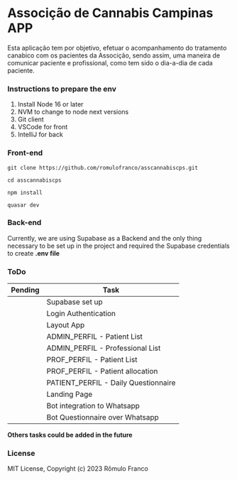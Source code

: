 # Associção de Cannabis Campinas APP

Esta aplicação tem por objetivo, efetuar o acompanhamento do tratamento canabico com os pacientes da Associção, sendo assim, uma maneira de comunicar paciente e profissional, como tem sido o dia-a-dia de cada paciente.

### Instructions to prepare the env

1. Install Node 16 or later
2. NVM to change to node next versions
3. Git client
4. VSCode for front
5. IntelliJ for back

### Front-end
```
git clone https://github.com/romulofranco/asscannabiscps.git
```

```
cd asscannabiscps
```

```
npm install
```
```
quasar dev
```
### Back-end
Currently, we are using Supabase as a Backend and the only thing necessary to be set up in the project and required the Supabase credentials to create **.env file**


### ToDo
| Pending | Task                                                 |
|-------|--------------------------------------------------------|
|      | Supabase set up                                         |
|      | Login Authentication                                    |
|      | Layout App                                              |
|      | ADMIN_PERFIL - Patient List                             |
|      | ADMIN_PERFIL - Professional List                        |
|      | PROF_PERFIL - Patient List                              |
|      | PROF_PERFIL - Patient allocation                        |
|      | PATIENT_PERFIL - Daily Questionnaire                    |
|      | Landing Page											 |
|      | Bot integration to Whatsapp                             |
|      | Bot Questionnaire over Whatsapp                         |



**Others tasks could be added in the future**


### License

MIT License, Copyright (c) 2023 Rômulo Franco

